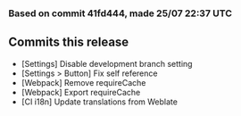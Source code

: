 ### Based on commit 41fd444, made 25/07 22:37 UTC
## Commits this release
  - [Settings] Disable development branch setting
  - [Settings > Button] Fix self reference
  - [Webpack] Remove requireCache
  - [Webpack] Export requireCache
  - [CI i18n] Update translations from Weblate